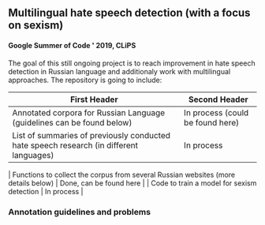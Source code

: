 ## Multilingual hate speech detection (with a focus on sexism)
#### Google Summer of Code ' 2019, CLiPS

The goal of this still ongoing project is to reach improvement in hate speech detection in Russian language and additionaly work with multilingual approaches. The repository is going to include:

| First Header  | Second Header |
| ------------- | ------------- |
| Annotated corpora for Russian Language (guidelines can be found below)| In process (could be found here) |
| List of summaries of previously conducted hate speech research (in different languages) | In process

| Functions to collect the corpus from several Russian websites (more details below) | Done, can be found here |
| Code to train a model for sexism detection | In process |



### Annotation guidelines and problems



